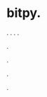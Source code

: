 # bitpy.
.
.
.
.












.






















































.
























.











.
